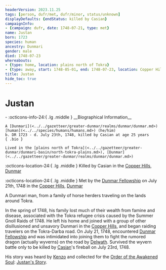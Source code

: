 ```yaml
---
headerVersion: 2023.11.25
tags: [person, dufr/met, dufr/minor, status/unknown]
displayDefaults: {endStatus: killed by Casian}
campaignInfo:
- {campaign: dufr, date: 1748-07-21, type: met}
name: Justan
born: 1723
species: human
ancestry: Dunmari
gender: male
died: 1748-07-23
whereabouts:
- {type: home, location: plains north of Tokra}
- {type: away, start: 1748-05-01, end: 1748-07-23, location: Copper Hills}
title: Justan
hide_toc: true
---
```

# Justan
<div class="grid cards ext-narrow-margin ext-one-column" markdown>
- :octicons-info-24:{ .lg .middle } __Biographical Information__

    A [Dunmari](<../../gazetteer/greater-dunmar/realms/dunmar/dunmar.md>) [human](<../../species/humans/humans.md>) (he/him)  
    b. DR 1723 - d. July 23th, 1748, killed by Casian at age 25 years  
    { .bio }

    Lived in the [plains north of Tokra](<../../gazetteer/greater-dunmar/dunmari-basin/north-tokra-plains.md>), [Dunmar](<../../gazetteer/greater-dunmar/realms/dunmar/dunmar.md>)
</div>

:octicons-location-24:{ .lg .middle } Killed by Casian in the [Copper Hills](<../../gazetteer/greater-dunmar/darba-highlands/copper-hills.md>), [Dunmar](<../../gazetteer/greater-dunmar/realms/dunmar/dunmar.md>)



:octicons-location-24:{ .lg .middle } Met by the [Dunmar Fellowship](<../pcs/dunmar-fellowship/dunmar-fellowship.md>) on July 21th, 1748 in the [Copper Hills](<../../gazetteer/greater-dunmar/darba-highlands/copper-hills.md>), [Dunmar](<../../gazetteer/greater-dunmar/realms/dunmar/dunmar.md>)  


A Dunmari man, from a family of horse herders traveling on the lands around Tokra. 


In the spring of 1748, his family lost much of their wealth from famine and disease, associated with the Tokra refugee crisis caused by the Summer Gnoll Raids of 1748. He left his home and joined with a group of other disillusioned and unsavory Dunmari in the [Copper Hills](<../../gazetteer/greater-dunmar/darba-highlands/copper-hills.md>), and began raiding travelers on the Tokra-Darba road. On July 21, 1748, encountered [Dunmar Fellowship](<../pcs/dunmar-fellowship/dunmar-fellowship.md>) and was intimidated into joining them to fight the rumored dragon (actually wyverns) on the road by [Delwath](<../pcs/dunmar-fellowship/delwath.md>). Survived the wyvern battle only to be killed by [Casian](<../chardonians/casian.md>)'s fireball on July 23rd, 1748. 

His story was heard by [Kenzo](<../pcs/dunmar-fellowship/kenzo.md>) and collected for the [Order of the Awakened Soul](<../../groups/dunmari-mystery-cults/order-of-the-awakened-soul.md>): [Justan's Story](<../../campaigns/dunmari-frontier/collected-stories/justan-s-story.md>).
